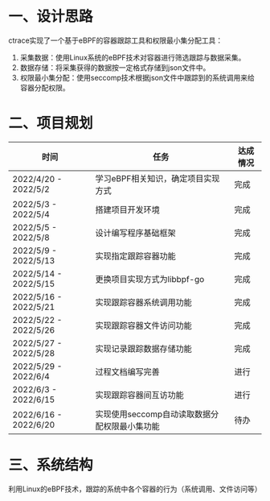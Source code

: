 # 一、设计思路
ctrace实现了一个基于eBPF的容器跟踪工具和权限最小集分配工具：
1.  采集数据：使用Linux系统的eBPF技术对容器进行筛选跟踪与数据采集。
2.  数据存储：将采集获得的数据按一定格式存储到json文件中。
3.  权限最小集分配：使用seccomp技术根据json文件中跟踪到的系统调用来给容器分配权限。

# 二、项目规划
| 时间 | 任务 | 达成情况 |
| ------ | ------ | ------ |
| 2022/4/20 - 2022/5/2 | 学习eBPF相关知识，确定项目实现方式 | 完成 |
| 2022/5/3 - 2022/5/4 | 搭建项目开发环境 | 完成 |
| 2022/5/5 - 2022/5/8 | 设计编写程序基础框架 | 完成 |
| 2022/5/9 - 2022/5/13 | 实现指定跟踪容器功能 | 完成 |
| 2022/5/14 - 2022/5/15 | 更换项目实现方式为libbpf-go | 完成 |
| 2022/5/16 - 2022/5/21 | 实现跟踪容器系统调用功能 | 完成 |
| 2022/5/22 - 2022/5/26 | 实现跟踪容器文件访问功能 | 完成 |
| 2022/5/27 - 2022/5/28 | 实现记录跟踪数据存储功能 | 完成 |
| 2022/5/29 - 2022/6/4 | 过程文档编写完善 | 进行 |
| 2022/6/3 - 2022/6/15 | 实现跟踪容器间互访功能 | 进行 |
| 2022/6/16 - 2022/6/20 | 实现使用seccomp自动读取数据分配权限最小集功能 | 待办 |

# 三、系统结构
利用Linux的eBPF技术，跟踪的系统中各个容器的行为（系统调用、文件访问等）